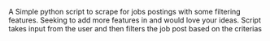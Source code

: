 A Simple python script to scrape for jobs postings with some filtering features. 
Seeking to add more features in and would love  your ideas. 
Script takes input from the user and then filters the job post based on the criterias
